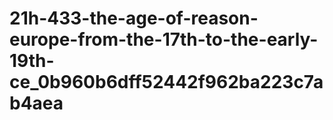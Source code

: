 # 21h-433-the-age-of-reason-europe-from-the-17th-to-the-early-19th-ce_0b960b6dff52442f962ba223c7ab4aea
